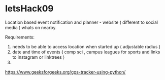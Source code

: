 # letsHack09
Location based event notification and planner - website ( different to social media  ) 
whats on nearby.

Requirements:
1) needs to be able to access location when started up ( adjustable radius )
2) date and time of events ( comp sci , campus leagues for sports and links to instagram or linktrees )
3) 
https://www.geeksforgeeks.org/gps-tracker-using-python/


